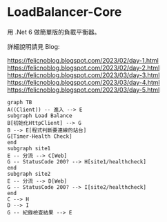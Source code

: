 # LoadBalancer-Core

用 .Net 6 做簡單版的負載平衡器。

詳細說明請見 Blog:

https://felicnoblog.blogspot.com/2023/02/day-1.html
https://felicnoblog.blogspot.com/2023/02/day-2.html
https://felicnoblog.blogspot.com/2023/03/day-3.html
https://felicnoblog.blogspot.com/2023/03/day-4.html
https://felicnoblog.blogspot.com/2023/03/day-5.html

```mermaid
graph TB
A((Client)) -- 進入 --> E
subgraph Load Balance
B[初始化HttpClient] --> G
B --> E[程式判斷要連線的站台]
G[Timer-Health Check]
end 
subgraph site1
E -- 分流 --> C[Web]
G -- StatusCode 200? --> H[site1/healthcheck]
end 
subgraph site2
E -- 分流 --> D[Web]
G -- StatusCode 200? --> I[site2/healthcheck]
end 
C --> H
D --> I
G -- 紀錄檢查結果 --> E
```
